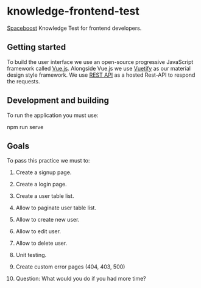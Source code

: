 # knowledge-frontend-test

[Spaceboost](https://www.spaceboost.com) Knowledge Test for frontend developers.

## Getting started

To build the user interface we use an open-source progressive 
JavaScript framework called [Vue.js](https://vuejs.org/). Alongside Vue.js
we use [Vuetify](https://vuetifyjs.com/en/) as our material design style 
framework. We use [REST API](https://reqres.in/) as a hosted Rest-API
to respond the requests. 

## Development and building

To run the application you must use:

npm run serve

## Goals

To pass this practice we must to:

1. Create a signup page.

2. Create a login page.

3. Create a user table list.

4. Allow to paginate user table list.

5. Allow to create new user.

6. Allow to edit user.

7. Allow to delete user.

8. Unit testing.

9. Create custom error pages (404, 403, 500)

10. Question: What would you do if you had more time?
